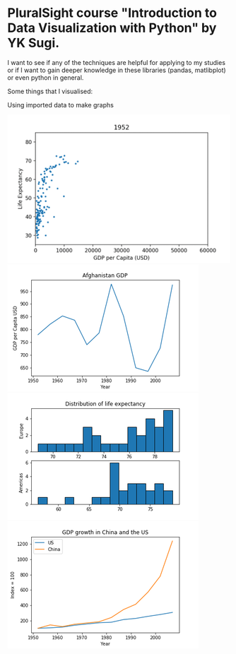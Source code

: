 # PluralSight course "Introduction to Data Visualization with Python" by YK Sugi.

I want to see if any of the techniques are helpful for applying to my studies or if I want to gain deeper knowledge in these libraries (pandas, matlibplot) or even python in general.

Some things that I visualised:

Using imported data to make graphs

![image](https://github.com/OskarEn/intro_data_visualization_python/blob/master/scatter-plots/animated-life-expectancy-gdp.gif)
![image](https://github.com/OskarEn/intro_data_visualization_python/blob/master/hello-world/afghanistan-economic-data.png)
![image](https://github.com/OskarEn/intro_data_visualization_python/blob/master/histograms/life-expectancy-dist-europe-americas-1997.png)
![image](https://github.com/OskarEn/intro_data_visualization_python/blob/master/line-charts/relative-gdp-growth-china-us.png)
